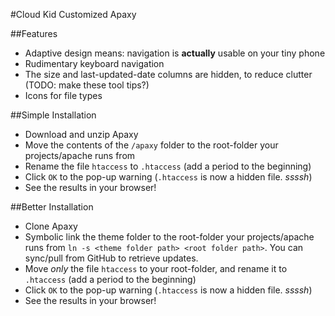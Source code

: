 #Cloud Kid Customized Apaxy

##Features
* Adaptive design means: navigation is **actually** usable on your tiny phone
* Rudimentary keyboard navigation
* The size and last-updated-date columns are hidden, to reduce clutter (TODO: make these tool tips?)
* Icons for file types

##Simple Installation
* Download and unzip Apaxy
* Move the contents of the `/apaxy` folder to the root-folder your projects/apache runs from
* Rename the file `htaccess` to `.htaccess` (add a period to the beginning)
* Click `OK` to the pop-up warning (`.htaccess` is now a hidden file. _ssssh_)
* See the results in your browser!

##Better Installation
* Clone Apaxy 
* Symbolic link the theme folder  to the root-folder your projects/apache runs from `ln -s <theme folder path> <root folder path>`. You can sync/pull from GitHub to retrieve updates. 
* Move *only* the file `htaccess` to your root-folder, and rename it to `.htaccess` (add a period to the beginning)
* Click `OK` to the pop-up warning (`.htaccess` is now a hidden file. _ssssh_)
* See the results in your browser!
